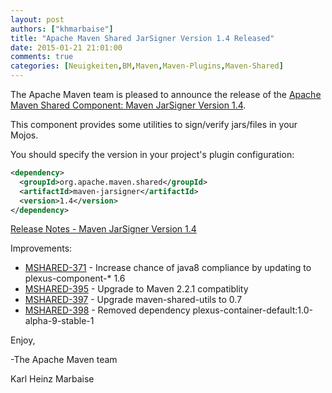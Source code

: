 ```yaml
---
layout: post
authors: ["khmarbaise"]
title: "Apache Maven Shared JarSigner Version 1.4 Released"
date: 2015-01-21 21:01:00
comments: true
categories: [Neuigkeiten,BM,Maven,Maven-Plugins,Maven-Shared]
---
```

The Apache Maven team is pleased to announce the release of the 
[Apache Maven Shared Component: Maven JarSigner Version 1.4](https://maven.apache.org/shared/maven-jarsigner/).

This component provides some utilities to sign/verify jars/files in your Mojos.

You should specify the version in your project's plugin configuration:

``` xml
<dependency>
  <groupId>org.apache.maven.shared</groupId>
  <artifactId>maven-jarsigner</artifactId>
  <version>1.4</version>
</dependency>
```

<!-- more -->

[Release Notes - Maven JarSigner Version 1.4](https://issues.apache.org/jira/secure/ReleaseNote.jspa?projectId=12317528&version=12330855)

Improvements:

 * [MSHARED-371](https://issues.apache.org/jira/browse/MSHARED-371) - Increase chance of java8 compliance by updating to plexus-component-* 1.6
 * [MSHARED-395](https://issues.apache.org/jira/browse/MSHARED-395) - Upgrade to Maven 2.2.1 compatiblity
 * [MSHARED-397](https://issues.apache.org/jira/browse/MSHARED-397) - Upgrade maven-shared-utils to 0.7
 * [MSHARED-398](https://issues.apache.org/jira/browse/MSHARED-398) - Removed dependency plexus-container-default:1.0-alpha-9-stable-1

Enjoy,

-The Apache Maven team

Karl Heinz Marbaise
